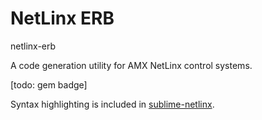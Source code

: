 # NetLinx ERB

netlinx-erb

A code generation utility for AMX NetLinx control systems.

[todo: gem badge]

Syntax highlighting is included in [sublime-netlinx](https://github.com/amclain/sublime-netlinx).

